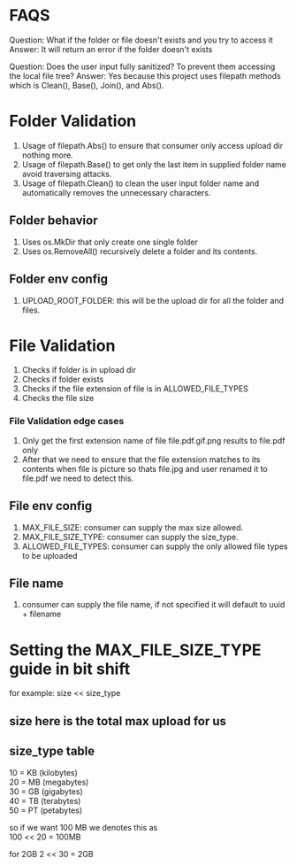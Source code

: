 # FAQS
Question: What if the folder or file doesn't exists and you try to access it
Answer: It will return an error if the folder doesn't exists

Question: Does the user input fully sanitized? To prevent them accessing the local file tree?
Answer: Yes because this project uses filepath methods which is Clean(), Base(), Join(), and Abs().

# Folder Validation
1. Usage of filepath.Abs() to ensure that consumer only access upload dir nothing more.
2. Usage of filepath.Base() to get only the last item in supplied folder name avoid traversing attacks.
3. Usage of filepath.Clean() to clean the user input folder name and automatically removes the unnecessary characters. 

## Folder behavior
1. Uses os.MkDir that only create one single folder
2. Uses os.RemoveAll() recursively delete a folder and its contents.

## Folder env config
1. UPLOAD_ROOT_FOLDER: this will be the upload dir for all the folder and files.

# File Validation
1. Checks if folder is in upload dir 
2. Checks if folder exists 
3. Checks if the file extension of file is in ALLOWED_FILE_TYPES
4. Checks the file size

### File Validation edge cases
1. Only get the first extension name of file file.pdf.gif.png results to file.pdf only
2. After that we need to ensure that the file extension matches to its contents when file is picture so thats file.jpg and user renamed it to file.pdf we need to detect this.

## File env config
1. MAX_FILE_SIZE: consumer can supply the max size allowed.
2. MAX_FILE_SIZE_TYPE: consumer can supply the size_type.
3. ALLOWED_FILE_TYPES: consumer can supply the only allowed file types to be uploaded

## File name
1. consumer can supply the file name, if not specified it will default to uuid + filename

# Setting the MAX_FILE_SIZE_TYPE guide in bit shift
for example:
size << size_type

## size here is the total max upload for us
## size_type table  
10 = KB (kilobytes)  
20 = MB (megabytes)  
30 = GB (gigabytes)  
40 = TB (terabytes)   
50 = PT (petabytes)

so if we want 100 MB we denotes this as  
100 << 20 = 100MB

for 2GB
2 << 30 = 2GB